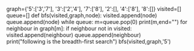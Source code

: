 graph={'5':['3','7'],
      '3':['2','4'],
      '7':['8'],
      '2':[],
      '4':['8'],
      '8':[]}
visited=[]
queue=[]
def bfs(visited,graph,node):
    visited.append(node)
    queue.append(node)
    while queue:
        m=queue.pop(0)
        print(m,end="")
        for neighbour in graph[m]:
            if neighbour not in visited:
               visited.append(neighbour)
               queue.append(neighbour)   
               print("following is the breadth-first search")
               bfs(visited,graph,'5')
